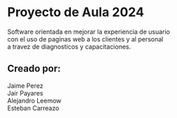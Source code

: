 
# Proyecto de Aula 2024
Software orientada en mejorar la experiencia de usuario  
con el uso de paginas web a los clientes y al personal  
a travez de diagnosticos y capacitaciones.  

## Creado por:
Jaime Perez  
Jair Payares   
Alejandro Leemow   
Esteban Carreazo   


